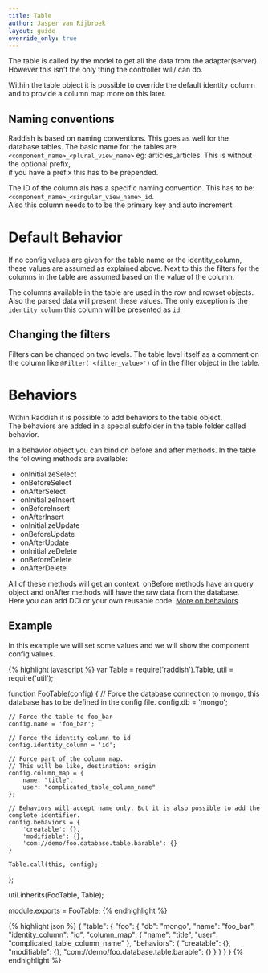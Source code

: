 ```yaml
---
title: Table
author: Jasper van Rijbroek
layout: guide
override_only: true
---
```


The table is called by the model to get all the data from the adapter(server).
However this isn't the only thing the controller will/ can do.

Within the table object it is possible to override the default identity_column and to provide a column map more on this later.

## Naming conventions
Raddish is based on naming conventions. This goes as well for the database tables.
The basic name for the tables are ```<component_name>_<plural_view_name>``` eg: articles_articles. This is without the optional prefix,  
if you have a prefix this has to be prepended.

The ID of the column als has a specific naming convention. This has to be: ```<component_name>_<singular_view_name>_id```.  
Also this column needs to to be the primary key and auto increment.

# Default Behavior
If no config values are given for the table name or the identity_column, these values are assumed as explained above.
Next to this the filters for the columns in the table are assumed based on the value of the column.

The columns available in the table are used in the row and rowset objects.  
Also the parsed data will present these values. The only exception is the ```identity column``` this column will be presented as ```id```.

## Changing the filters
Filters can be changed on two levels. The table level itself as a comment on the column like ```@Filter('<filter_value>')``` of in the filter object in the table.

# Behaviors
Within Raddish it is possible to add behaviors to the table object.  
The behaviors are added in a special subfolder in the table folder called behavior.

In a behavior object you can bind on before and after methods.
In the table the following methods are available:

- onInitializeSelect
- onBeforeSelect
- onAfterSelect
- onInitializeInsert
- onBeforeInsert
- onAfterInsert
- onInitializeUpdate
- onBeforeUpdate
- onAfterUpdate
- onInitializeDelete
- onBeforeDelete
- onAfterDelete

All of these methods will get an context. onBefore methods have an query object and onAfter methods will have the raw data from the database.  
Here you can add DCI or your own reusable code. [More on behaviors](/guide/getting-started/behaviors.html).

## Example
In this example we will set some values and we will show the component config values.

<div class="row">
    <div class="col-md-6">
{% highlight javascript %}
var Table = require('raddish').Table,
    util = require('util');
    
function FooTable(config) {
    // Force the database connection to mongo, this database has to be defined in the config file.
    config.db = 'mongo';
    
    // Force the table to foo_bar
    config.name = 'foo_bar';
    
    // Force the identity column to id
    config.identity_column = 'id';
    
    // Force part of the column map.
    // This will be like, destination: origin
    config.column_map = {
        name: "title",
        user: "complicated_table_column_name"
    };
    
    // Behaviors will accept name only. But it is also possible to add the complete identifier.
    config.behaviors = {
        'creatable': {},
        'modifiable': {},
        'com://demo/foo.database.table.barable': {}
    }

    Table.call(this, config);
};

util.inherits(FooTable, Table);

module.exports = FooTable;
{% endhighlight %}
    </div>
    <div class="col-md-6">
{% highlight json %}
{
    "table": {
        "foo": {
            "db": "mongo",
            "name": "foo_bar",
            "identity_column": "id",
            "column_map": {
                "name": "title",
                "user": "complicated_table_column_name"
            },
            "behaviors": {
                "creatable": {},
                "modifiable": {},
                "com://demo/foo.database.table.barable": {}
            }
        }
    }
}
{% endhighlight %}
    </div>
</div>
